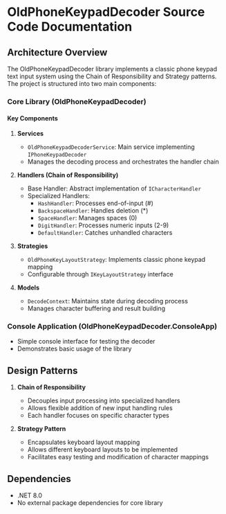 # OldPhoneKeypadDecoder Source Code Documentation

## Architecture Overview

The OldPhoneKeypadDecoder library implements a classic phone keypad text input system using the Chain of Responsibility and Strategy patterns. The project is structured into two main components:

### Core Library (OldPhoneKeypadDecoder)

#### Key Components

1. **Services**
   - `OldPhoneKeypadDecoderService`: Main service implementing `IPhoneKeypadDecoder`
   - Manages the decoding process and orchestrates the handler chain

2. **Handlers (Chain of Responsibility)**
   - Base Handler: Abstract implementation of `ICharacterHandler`
   - Specialized Handlers:
     - `HashHandler`: Processes end-of-input (#)
     - `BackspaceHandler`: Handles deletion (*)
     - `SpaceHandler`: Manages spaces (0)
     - `DigitHandler`: Processes numeric inputs (2-9)
     - `DefaultHandler`: Catches unhandled characters

3. **Strategies**
   - `OldPhoneKeyLayoutStrategy`: Implements classic phone keypad mapping
   - Configurable through `IKeyLayoutStrategy` interface

4. **Models**
   - `DecodeContext`: Maintains state during decoding process
   - Manages character buffering and result building

### Console Application (OldPhoneKeypadDecoder.ConsoleApp)

- Simple console interface for testing the decoder
- Demonstrates basic usage of the library

## Design Patterns

1. **Chain of Responsibility**
   - Decouples input processing into specialized handlers
   - Allows flexible addition of new input handling rules
   - Each handler focuses on specific character types

2. **Strategy Pattern**
   - Encapsulates keyboard layout mapping
   - Allows different keyboard layouts to be implemented
   - Facilitates easy testing and modification of character mappings

## Dependencies

- .NET 8.0
- No external package dependencies for core library